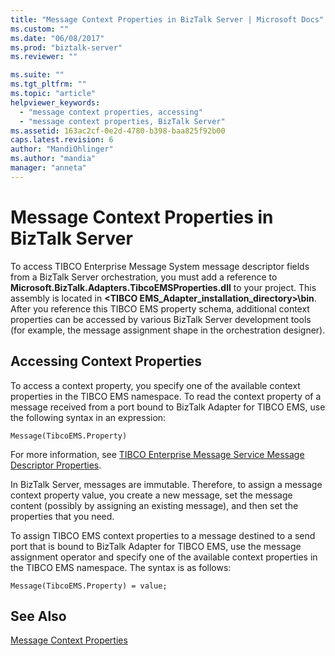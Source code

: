 ```yaml
---
title: "Message Context Properties in BizTalk Server | Microsoft Docs"
ms.custom: ""
ms.date: "06/08/2017"
ms.prod: "biztalk-server"
ms.reviewer: ""

ms.suite: ""
ms.tgt_pltfrm: ""
ms.topic: "article"
helpviewer_keywords: 
  - "message context properties, accessing"
  - "message context properties, BizTalk Server"
ms.assetid: 163ac2cf-0e2d-4780-b398-baa825f92b00
caps.latest.revision: 6
author: "MandiOhlinger"
ms.author: "mandia"
manager: "anneta"
---
```

# Message Context Properties in BizTalk Server
To access TIBCO Enterprise Message System message descriptor fields from a BizTalk Server orchestration, you must add a reference to **Microsoft.BizTalk.Adapters.TibcoEMSProperties.dll** to your project. This assembly is located in **\<TIBCO EMS_Adapter_installation_directory>\bin**. After you reference this TIBCO EMS property schema, additional context properties can be accessed by various BizTalk Server development tools (for example, the message assignment shape in the orchestration designer).  
  
## Accessing Context Properties  
 To access a context property, you specify one of the available context properties in the TIBCO EMS namespace. To read the context property of a message received from a port bound to BizTalk Adapter for TIBCO EMS, use the following syntax in an expression:  
  
```  
Message(TibcoEMS.Property)  
```  
  
 For more information, see [TIBCO Enterprise Message Service Message Descriptor Properties](../core/tibco-enterprise-message-service-message-descriptor-properties.md).  
  
 In BizTalk Server, messages are immutable. Therefore, to assign a message context property value, you create a new message, set the message content (possibly by assigning an existing message), and then set the properties that you need.  
  
 To assign TIBCO EMS context properties to a message destined to a send port that is bound to BizTalk Adapter for TIBCO EMS, use the message assignment operator and specify one of the available context properties in the TIBCO EMS namespace. The syntax is as follows:  
  
```  
Message(TibcoEMS.Property) = value;  
```  
  
## See Also  
 [Message Context Properties](../core/message-context-properties2.md)